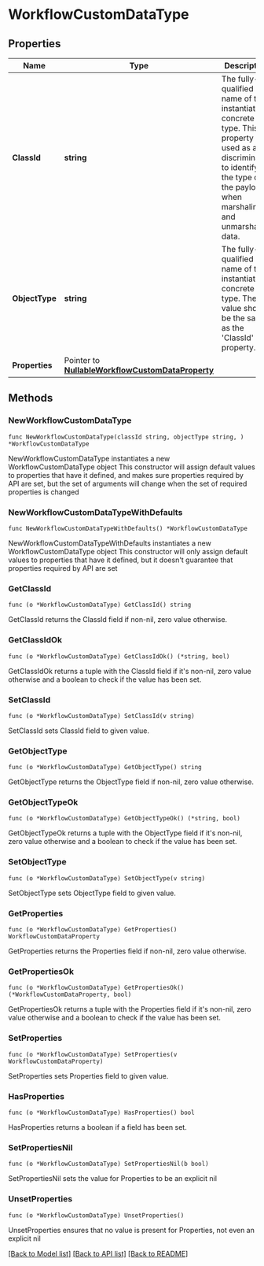 # WorkflowCustomDataType

## Properties

Name | Type | Description | Notes
------------ | ------------- | ------------- | -------------
**ClassId** | **string** | The fully-qualified name of the instantiated, concrete type. This property is used as a discriminator to identify the type of the payload when marshaling and unmarshaling data. | [default to "workflow.CustomDataType"]
**ObjectType** | **string** | The fully-qualified name of the instantiated, concrete type. The value should be the same as the &#39;ClassId&#39; property. | [default to "workflow.CustomDataType"]
**Properties** | Pointer to [**NullableWorkflowCustomDataProperty**](WorkflowCustomDataProperty.md) |  | [optional] 

## Methods

### NewWorkflowCustomDataType

`func NewWorkflowCustomDataType(classId string, objectType string, ) *WorkflowCustomDataType`

NewWorkflowCustomDataType instantiates a new WorkflowCustomDataType object
This constructor will assign default values to properties that have it defined,
and makes sure properties required by API are set, but the set of arguments
will change when the set of required properties is changed

### NewWorkflowCustomDataTypeWithDefaults

`func NewWorkflowCustomDataTypeWithDefaults() *WorkflowCustomDataType`

NewWorkflowCustomDataTypeWithDefaults instantiates a new WorkflowCustomDataType object
This constructor will only assign default values to properties that have it defined,
but it doesn't guarantee that properties required by API are set

### GetClassId

`func (o *WorkflowCustomDataType) GetClassId() string`

GetClassId returns the ClassId field if non-nil, zero value otherwise.

### GetClassIdOk

`func (o *WorkflowCustomDataType) GetClassIdOk() (*string, bool)`

GetClassIdOk returns a tuple with the ClassId field if it's non-nil, zero value otherwise
and a boolean to check if the value has been set.

### SetClassId

`func (o *WorkflowCustomDataType) SetClassId(v string)`

SetClassId sets ClassId field to given value.


### GetObjectType

`func (o *WorkflowCustomDataType) GetObjectType() string`

GetObjectType returns the ObjectType field if non-nil, zero value otherwise.

### GetObjectTypeOk

`func (o *WorkflowCustomDataType) GetObjectTypeOk() (*string, bool)`

GetObjectTypeOk returns a tuple with the ObjectType field if it's non-nil, zero value otherwise
and a boolean to check if the value has been set.

### SetObjectType

`func (o *WorkflowCustomDataType) SetObjectType(v string)`

SetObjectType sets ObjectType field to given value.


### GetProperties

`func (o *WorkflowCustomDataType) GetProperties() WorkflowCustomDataProperty`

GetProperties returns the Properties field if non-nil, zero value otherwise.

### GetPropertiesOk

`func (o *WorkflowCustomDataType) GetPropertiesOk() (*WorkflowCustomDataProperty, bool)`

GetPropertiesOk returns a tuple with the Properties field if it's non-nil, zero value otherwise
and a boolean to check if the value has been set.

### SetProperties

`func (o *WorkflowCustomDataType) SetProperties(v WorkflowCustomDataProperty)`

SetProperties sets Properties field to given value.

### HasProperties

`func (o *WorkflowCustomDataType) HasProperties() bool`

HasProperties returns a boolean if a field has been set.

### SetPropertiesNil

`func (o *WorkflowCustomDataType) SetPropertiesNil(b bool)`

 SetPropertiesNil sets the value for Properties to be an explicit nil

### UnsetProperties
`func (o *WorkflowCustomDataType) UnsetProperties()`

UnsetProperties ensures that no value is present for Properties, not even an explicit nil

[[Back to Model list]](../README.md#documentation-for-models) [[Back to API list]](../README.md#documentation-for-api-endpoints) [[Back to README]](../README.md)


